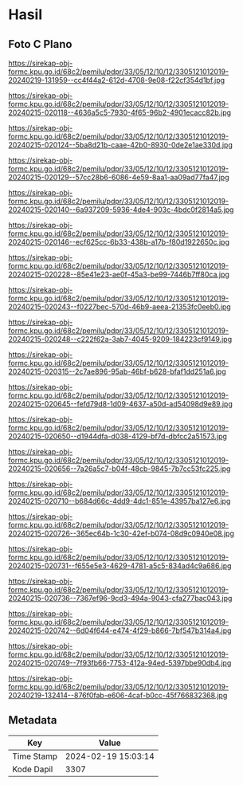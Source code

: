 # Hasil

## Foto C Plano

https://sirekap-obj-formc.kpu.go.id/68c2/pemilu/pdpr/33/05/12/10/12/3305121012019-20240219-131959--cc4f44a2-612d-4708-9e08-f22cf354d1bf.jpg

https://sirekap-obj-formc.kpu.go.id/68c2/pemilu/pdpr/33/05/12/10/12/3305121012019-20240215-020118--4636a5c5-7930-4f65-96b2-4901ecacc82b.jpg

https://sirekap-obj-formc.kpu.go.id/68c2/pemilu/pdpr/33/05/12/10/12/3305121012019-20240215-020124--5ba8d21b-caae-42b0-8930-0de2e1ae330d.jpg

https://sirekap-obj-formc.kpu.go.id/68c2/pemilu/pdpr/33/05/12/10/12/3305121012019-20240215-020129--57cc28b6-6086-4e59-8aa1-aa09ad77fa47.jpg

https://sirekap-obj-formc.kpu.go.id/68c2/pemilu/pdpr/33/05/12/10/12/3305121012019-20240215-020140--6a937209-5936-4de4-903c-4bdc0f2814a5.jpg

https://sirekap-obj-formc.kpu.go.id/68c2/pemilu/pdpr/33/05/12/10/12/3305121012019-20240215-020146--ecf625cc-6b33-438b-a17b-f80d1922650c.jpg

https://sirekap-obj-formc.kpu.go.id/68c2/pemilu/pdpr/33/05/12/10/12/3305121012019-20240215-020228--85e41e23-ae0f-45a3-be99-7446b7ff80ca.jpg

https://sirekap-obj-formc.kpu.go.id/68c2/pemilu/pdpr/33/05/12/10/12/3305121012019-20240215-020243--f0227bec-570d-46b9-aeea-21353fc0eeb0.jpg

https://sirekap-obj-formc.kpu.go.id/68c2/pemilu/pdpr/33/05/12/10/12/3305121012019-20240215-020248--c222f62a-3ab7-4045-9209-184223cf9149.jpg

https://sirekap-obj-formc.kpu.go.id/68c2/pemilu/pdpr/33/05/12/10/12/3305121012019-20240215-020315--2c7ae896-95ab-46bf-b628-bfaf1dd251a6.jpg

https://sirekap-obj-formc.kpu.go.id/68c2/pemilu/pdpr/33/05/12/10/12/3305121012019-20240215-020645--fefd79d8-1d09-4637-a50d-ad54098d9e89.jpg

https://sirekap-obj-formc.kpu.go.id/68c2/pemilu/pdpr/33/05/12/10/12/3305121012019-20240215-020650--d1944dfa-d038-4129-bf7d-dbfcc2a51573.jpg

https://sirekap-obj-formc.kpu.go.id/68c2/pemilu/pdpr/33/05/12/10/12/3305121012019-20240215-020656--7a26a5c7-b04f-48cb-9845-7b7cc53fc225.jpg

https://sirekap-obj-formc.kpu.go.id/68c2/pemilu/pdpr/33/05/12/10/12/3305121012019-20240215-020710--b684d66c-4dd9-4dc1-851e-43957ba127e6.jpg

https://sirekap-obj-formc.kpu.go.id/68c2/pemilu/pdpr/33/05/12/10/12/3305121012019-20240215-020726--365ec64b-1c30-42ef-b074-08d9c0940e08.jpg

https://sirekap-obj-formc.kpu.go.id/68c2/pemilu/pdpr/33/05/12/10/12/3305121012019-20240215-020731--f655e5e3-4629-4781-a5c5-834ad4c9a686.jpg

https://sirekap-obj-formc.kpu.go.id/68c2/pemilu/pdpr/33/05/12/10/12/3305121012019-20240215-020736--7367ef96-9cd3-494a-9043-cfa277bac043.jpg

https://sirekap-obj-formc.kpu.go.id/68c2/pemilu/pdpr/33/05/12/10/12/3305121012019-20240215-020742--6d04f644-e474-4f29-b866-7bf547b314a4.jpg

https://sirekap-obj-formc.kpu.go.id/68c2/pemilu/pdpr/33/05/12/10/12/3305121012019-20240215-020749--7f93fb66-7753-412a-94ed-5397bbe90db4.jpg

https://sirekap-obj-formc.kpu.go.id/68c2/pemilu/pdpr/33/05/12/10/12/3305121012019-20240219-132414--876f0fab-e606-4caf-b0cc-45f766832368.jpg


## Metadata

| Key        | Value               |
| ---------- | ------------------- |
| Time Stamp | 2024-02-19 15:03:14 |
| Kode Dapil | 3307                |



